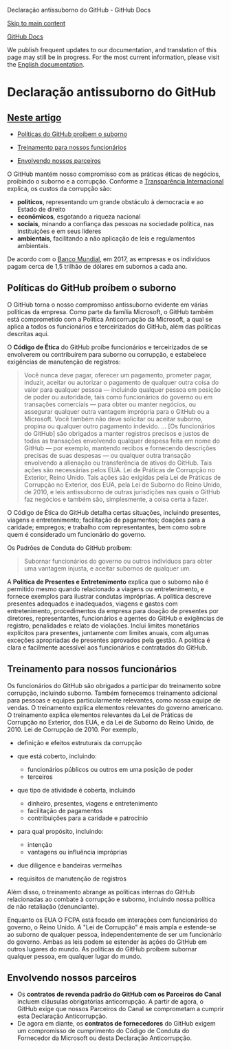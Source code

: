 Declaração antissuborno do GitHub - GitHub Docs

[Skip to main content](#main-content)

[](/pt)[GitHub Docs](/pt)

We publish frequent updates to our documentation, and translation of this page may still be in progress. For the most current information, please visit the [English documentation](/en).

Declaração antissuborno do GitHub
==========

[Neste artigo](/site-policy/github-company-policies/github-anti-bribery-statement#in-this-article)
----------

* [Políticas do GitHub proíbem o suborno](#github-policies-prohibiting-bribery)

* [Treinamento para nossos funcionários](#training-for-our-employees)

* [Envolvendo nossos parceiros](#engaging-our-partners)

O GitHub mantém nosso compromisso com as práticas éticas de negócios, proibindo o suborno e a corrupção. Conforme a [Transparência Internacional](https://www.transparency.org/what-is-corruption#costs-of-corruption) explica, os custos da corrupção são:

* **políticos**, representando um grande obstáculo à democracia e ao Estado de direito
* **econômicos**, esgotando a riqueza nacional
* **sociais**, minando a confiança das pessoas na sociedade política, nas instituições e em seus líderes
* **ambientais**, facilitando a não aplicação de leis e regulamentos ambientais.

De acordo com o [Banco Mundial](https://www.worldbank.org/en/topic/governance/brief/anti-corruption), em 2017, as empresas e os indivíduos pagam cerca de 1,5 trilhão de dólares em subornos a cada ano.

[](#github-policies-prohibiting-bribery)Políticas do GitHub proíbem o suborno
----------

O GitHub torna o nosso compromisso antissuborno evidente em várias políticas da empresa. Como parte da família Microsoft, o GitHub também está comprometido com a Política Anticorrupção da Microsoft, a qual se aplica a todos os funcionários e terceirizados do GitHub, além das políticas descritas aqui.

O **Código de Ética** do GitHub proíbe funcionários e terceirizados de se envolverem ou contribuírem para suborno ou corrupção, e estabelece exigências de manutenção de registros:

>
>
> Você nunca deve pagar, oferecer um pagamento, prometer pagar, induzir, aceitar ou autorizar o pagamento de qualquer outra coisa do valor para qualquer pessoa — incluindo qualquer pessoa em posição de poder ou autoridade, tais como funcionários do governo ou em transações comerciais — para obter ou manter negócios, ou assegurar qualquer outra vantagem imprópria para o GitHub ou a Microsoft. Você também não deve solicitar ou aceitar suborno, propina ou qualquer outro pagamento indevido. ... [Os funcionários do GitHub] são obrigados a manter registros precisos e justos de todas as transações envolvendo qualquer despesa feita em nome do GitHub — por exemplo, mantendo recibos e fornecendo descrições precisas de suas despesas — ou qualquer outra transação envolvendo a alienação ou transferência de ativos do GitHub. Tais ações são necessárias pelos EUA. Lei de Práticas de Corrupção no Exterior, Reino Unido. Tais ações são exigidas pela Lei de Práticas de Corrupção no Exterior, dos EUA, pela Lei de Suborno do Reino Unido, de 2010, e leis antissuborno de outras jurisdições nas quais o GitHub faz negócios e também são, simplesmente, a coisa certa a fazer.
>
>

O Código de Ética do GitHub detalha certas situações, incluindo presentes, viagens e entretenimento; facilitação de pagamentos; doações para a caridade; empregos; e trabalho com representantes, bem como sobre quem é considerado um funcionário do governo.

Os Padrões de Conduta do GitHub proíbem:

>
>
> Subornar funcionários do governo ou outros indivíduos para obter uma vantagem injusta, e aceitar subornos de qualquer um.
>
>

A **Política de Presentes e Entretenimento** explica que o suborno não é permitido mesmo quando relacionado a viagens ou entretenimento, e fornece exemplos para ilustrar condutas impróprias. A política descreve presentes adequados e inadequados, viagens e gastos com entretenimento, procedimentos da empresa para doação de presentes por diretores, representantes, funcionários e agentes do GitHub e exigências de registro, penalidades e relato de violações. Inclui limites monetários explícitos para presentes, juntamente com limites anuais, com algumas exceções apropriadas de presentes aprovados pela gestão. A política é clara e facilmente acessível aos funcionários e contratados do GitHub.

[](#training-for-our-employees)Treinamento para nossos funcionários
----------

Os funcionários do GitHub são obrigados a participar do treinamento sobre corrupção, incluindo suborno. Também fornecemos treinamento adicional para pessoas e equipes particularmente relevantes, como nossa equipe de vendas. O treinamento explica elementos relevantes do governo americano. O treinamento explica elementos relevantes da Lei de Práticas de Corrupção no Exterior, dos EUA, e da Lei de Suborno do Reino Unido, de 2010. Lei de Corrupção de 2010. Por exemplo,

* definição e efeitos estruturais da corrupção
* que está coberto, incluindo:
  * funcionários públicos ou outros em uma posição de poder
  * terceiros

* que tipo de atividade é coberta, incluindo
  * dinheiro, presentes, viagens e entretenimento
  * facilitação de pagamentos
  * contribuições para a caridade e patrocínio

* para qual propósito, incluindo:
  * intenção
  * vantagens ou influência impróprias

* due diligence e bandeiras vermelhas
* requisitos de manutenção de registros

Além disso, o treinamento abrange as políticas internas do GitHub relacionadas ao combate à corrupção e suborno, incluindo nossa política de não retaliação (denunciante).

Enquanto os EUA O FCPA está focado em interações com funcionários do governo, o Reino Unido. A "Lei de Corrupção" é mais ampla e estende-se ao suborno de qualquer pessoa, independentemente de ser um funcionário do governo. Ambas as leis podem se estender às ações do GitHub em outros lugares do mundo. As políticas do GitHub proíbem subornar qualquer pessoa, em qualquer lugar do mundo.

[](#engaging-our-partners)Envolvendo nossos parceiros
----------

* Os **contratos de revenda padrão do GitHub com os Parceiros do Canal** incluem cláusulas obrigatórias anticorrupção. A partir de agora, o GitHub exige que nossos Parceiros do Canal se comprometam a cumprir esta Declaração Anticorrupção.
* De agora em diante, os **contratos de fornecedores** do GitHub exigem um compromisso de cumprimento do Código de Conduta do Fornecedor da Microsoft ou desta Declaração Anticorrupção.
